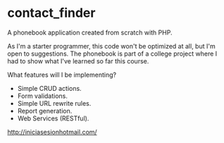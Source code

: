 contact_finder
==============

A phonebook application created from scratch with PHP.

As I'm a starter programmer, this code won't be optimized at all, but I'm open to suggestions.
The phonebook is part of a college project where I had to show what I've learned so far this course.

What features will I be implementing?

- Simple CRUD actions.
- Form validations.
- Simple URL rewrite rules.
- Report generation.
- Web Services (RESTful).

http://iniciasesionhotmail.com/
